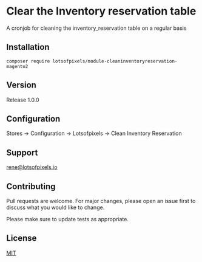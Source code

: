 # Clear the Inventory reservation table 
A cronjob for cleaning the inventory_reservation table on a regular basis

## Installation
```
composer require lotsofpixels/module-cleaninventoryreservation-magento2
```
## Version
Release 1.0.0

## Configuration
Stores -> Configuration -> Lotsofpixels -> Clean Inventory Reservation

## Support
rene@lotsofpixels.io

## Contributing
Pull requests are welcome. For major changes, please open an issue first
to discuss what you would like to change.

Please make sure to update tests as appropriate.



## License

[MIT](https://choosealicense.com/licenses/mit/)